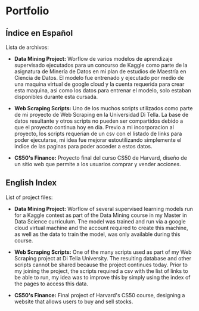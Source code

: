 # Portfolio

## Índice en Español
Lista de archivos:

- **Data Mining Project:** Worflow de varios modelos de aprendizaje supervisado ejecutados para un concurso de Kaggle como parte de la asignatura de Minería de Datos en mi plan de estudios de Maestría en Ciencia de Datos. El modelo fue entrenado y ejecutado por medio de una maquina virtual de google cloud y la cuenta requerida para crear esta maquina, asi como los datos para entrenar el modelo, solo estaban disponibles durante esta cursada. 

- **Web Scraping Scripts:** Uno de los muchos scripts utilizados como parte de mi proyecto de Web Scraping en la Universidad Di Tella. La base de datos resultante y otros scripts no pueden ser compartidos debido a que el proyecto continua hoy en dia. Previo a mi incorporacion al proyecto, los scripts requerian de un csv con el listado de links para poder ejecutarse, mi idea fue mejorar estoutilizando simplemente el indice de las paginas para poder acceder a estos datos. 

- **CS50's Finance:** Proyecto final del curso CS50 de Harvard, diseño de un sitio web que permite a los usuarios comprar y vender acciones.

## English Index
List of project files:

- **Data Mining Project:** Worflow of several supervised learning models run for a Kaggle contest as part of the Data Mining course in my Master in Data Science curriculum. The model was trained and run via a google cloud virtual machine and the account required to create this machine, as well as the data to train the model, was only available during this course.

- **Web Scraping Scripts:** One of the many scripts used as part of my Web Scraping project at Di Tella University. The resulting database and other scripts cannot be shared because the project continues today. Prior to my joining the project, the scripts required a csv with the list of links to be able to run, my idea was to improve this by simply using the index of the pages to access this data.

- **CS50's Finance:** Final project of Harvard's CS50 course, designing a website that allows users to buy and sell stocks.
